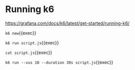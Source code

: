 # Running k6

https://grafana.com/docs/k6/latest/get-started/running-k6/

`k6 new`{{exec}}


`k6 run script.js`{{exec}}


`cat script.js`{{exec}}

`k6 run --vus 10 --duration 30s script.js`{{exec}}